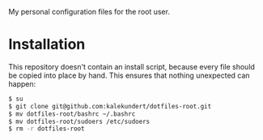 My personal configuration files for the root user.

Installation
============
This repository doesn't contain an install script, because every file should be copied into place by hand.  This ensures that nothing unexpected can happen:

```sh
$ su
$ git clone git@github.com:kalekundert/dotfiles-root.git
$ mv dotfiles-root/bashrc ~/.bashrc
$ mv dotfiles-root/sudoers /etc/sudoers
$ rm -r dotfiles-root
```

